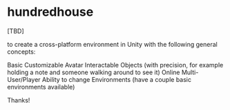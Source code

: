 # hundredhouse

[TBD]

to create a cross-platform environment in Unity with the following general concepts:

Basic Customizable Avatar
Interactable Objects (with precision, for example holding a note and someone walking around to see it)
Online Multi-User/Player
Ability to change Environments (have a couple basic environments available)

Thanks!
